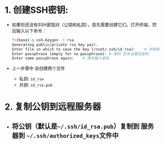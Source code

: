 # 1. **创建SSH密钥**: 

- 如果你还没有SSH密钥对（公钥和私钥），首先需要创建它们。打开终端，然后输入以下命令：
	```bash
	╰─(base) ○ ssh-keygen -t rsa
	Generating public/private rsa key pair.
	Enter file in which to save the key (/root/.ssh/id_rsa):	# 共钥和私钥 存储位置
	Enter passphrase (empty for no passphrase):	# 密码 回车设置无密码
	Enter same passphrase again:	# 再次输入密码
	```
	
- 上一步骤中 会创建两个文件
	
	- 私钥: `id_rsa`
	- 共钥: `id_rsa.pub`

# 2. **复制公钥到远程服务器**

- 将公钥（默认是`~/.ssh/id_rsa.pub`）复制到 服务器到 `~/.ssh/authorized_keys`文件中
  - 
